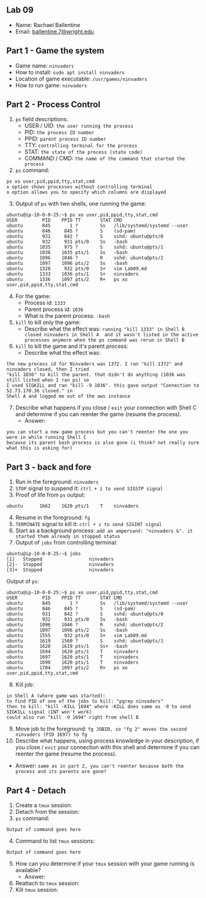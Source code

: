 ## Lab 09

- Name: Rachael Ballentine
- Email: ballentine.7@wright.edu

## Part 1 - Game the system

- Game name: `ninvaders`
- How to install: `sudo apt install ninvaders`
- Location of game executable: `/usr/games/ninvaders`
- How to run game: `ninvaders`

## Part 2 - Process Control

1. `ps` field descriptions:
   - USER / UID: `the user running the process`
   - PID: `the process ID number` 
   - PPID: `parent process ID number`
   - TTY: `controlling terminal for the process`
   - STAT: `the state of the process (state code)`
   - COMMAND / CMD: `the name of the command that started the process`
2. `ps` command:
```
ps xo user,pid,ppid,tty,stat,cmd
x option shows processes without controlling terminal
o option allows you to specify which columns are displayed
```

3. Output of `ps` with two shells, one running the game:
```
ubuntu@ip-10-0-0-25:~$ ps xo user,pid,ppid,tty,stat,cmd
USER         PID    PPID TT       STAT CMD
ubuntu       845       1 ?        Ss   /lib/systemd/systemd --user
ubuntu       846     845 ?        S    (sd-pam)
ubuntu       931     842 ?        S    sshd: ubuntu@pts/0
ubuntu       932     931 pts/0    Ss   -bash
ubuntu      1035     975 ?        S    sshd: ubuntu@pts/1
ubuntu      1036    1035 pts/1    Ss   -bash
ubuntu      1096    1046 ?        R    sshd: ubuntu@pts/2
ubuntu      1097    1096 pts/2    Ss   -bash
ubuntu      1328     932 pts/0    S+   vim Lab09.md
ubuntu      1333    1036 pts/1    S+   ninvaders
ubuntu      1336    1097 pts/2    R+   ps xo user,pid,ppid,tty,stat,cmd
```
4. For the game:
   - Process id: `1333`
   - Parent process id: `1036` 
   - What is the parent process: `-bash` 
5. `kill` to kill only the game:
   - Describe what the effect was: `running "kill 1333" in Shell B closed ninvaders in Shell A 
and it wasn't listed in the active processes anymore when the ps command was rerun in Shell B` 
6. `kill` to kill the game and it's parent process: 
   - Describe what the effect was: 
```
the new process id for Ninvaders was 1372. I ran "kill 1372" and ninvaders closed, then I tried
"kill 1036" to kill the parent. that didn't do anything (1036 was still listed when I ran ps) so
I used SIGKILL and ran "kill -9 1036". this gave output "Connection to 52.73.170.36 closed." in 
Shell A and logged me out of the aws instance
```
7. Describe what happens if you close / `exit` your connection with Shell C and determine if you can reenter the game (resume the process).
   - Answer:
```
you can start a new game process but you can't reenter the one you were in while running Shell C 
because its parent bash process is also gone (i think? not really sure what this is asking for)
```

## Part 3 - back and fore

1. Run in the foreground: `ninvaders`
2. `STOP` signal to suspend it: `ctrl + z to send SIGSTP signal`
3. Proof of life from `ps` output: 
```
ubuntu      1662    1620 pts/1    T    ninvaders
```
4. Resume in the foreground: `fg`
5. `TERMINATE` signal to kill it: `ctrl + c to send SIGINT signal` 
6. Start as a background process: `add an ampersand: "ninvaders &". it started them already
in stopped status`
7. Output of `jobs` from controlling terminal: 
```
ubuntu@ip-10-0-0-25:~$ jobs
[1]   Stopped                 ninvaders
[2]-  Stopped                 ninvaders
[3]+  Stopped                 ninvaders
```
Output of `ps`:
```
ubuntu@ip-10-0-0-25:~$ ps xo user,pid,ppid,tty,stat,cmd
USER         PID    PPID TT       STAT CMD
ubuntu       845       1 ?        Ss   /lib/systemd/systemd --user
ubuntu       846     845 ?        S    (sd-pam)
ubuntu       931     842 ?        S    sshd: ubuntu@pts/0
ubuntu       932     931 pts/0    Ss   -bash
ubuntu      1096    1046 ?        R    sshd: ubuntu@pts/2
ubuntu      1097    1096 pts/2    Ss   -bash
ubuntu      1555     932 pts/0    S+   vim Lab09.md
ubuntu      1619    1560 ?        S    sshd: ubuntu@pts/1
ubuntu      1620    1619 pts/1    Ss+  -bash
ubuntu      1694    1620 pts/1    T    ninvaders
ubuntu      1697    1620 pts/1    T    ninvaders
ubuntu      1698    1620 pts/1    T    ninvaders
ubuntu      1704    1097 pts/2    R+   ps xo user,pid,ppid,tty,stat,cmd
```
8. Kill job: 
```
in Shell A (where game was started):
to find PID of one of the jobs to kill: "pgrep ninvaders"
then to kill: "kill -KILL 1694" where -KILL does same as -9 to send SIGKILL signal (INT won't work)
could also run "kill -9 1694" right from shell B 
```
9. Move job to the foreground: `fg JOBID, so "fg 2" moves the second ninvaders (PID 1697) to fg`
10. Describe what happens, using process knowledge in your description, if you close / `exit` your connection with this shell and determine if you can reenter the game (resume the process).
   - Answer: ` same as in part 2, you can't reenter because both the process and its parents are
gone? `

## Part 4 - Detach

1. Create a `tmux` session:
2. Detach from the session:
3. `ps` command:
```
Output of command goes here
```
4. Command to list `tmux` sessions:
```
Output of command goes here
```
5. How can you determine if your `tmux` session with your game running is available?
   - Answer: 
7. Reattach to `tmux` session:
8. Kill `tmux` session: 
